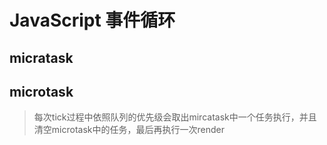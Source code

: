 # JavaScript 事件循环

## micratask

## microtask
>每次tick过程中依照队列的优先级会取出mircatask中一个任务执行，并且清空microtask中的任务，最后再执行一次render